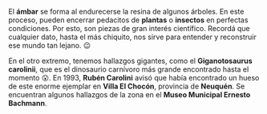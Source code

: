El **ámbar** se forma al endurecerse la resina de algunos árboles. En este proceso, pueden encerrar pedacitos de **plantas** o **insectos** en perfectas condiciones. Por esto, son piezas de gran interés científico. Recordá que cualquier dato, hasta el más chiquito, nos sirve para entender y reconstruir ese mundo tan lejano. :wink:

En el otro extremo, tenemos hallazgos gigantes, como el **Giganotosaurus carolinii**, que es el dinosaurio carnívoro más grande encontrado hasta el momento :open_mouth:. En 1993, **Rubén Carolini** avisó que había encontrado un hueso de este enorme ejemplar en **Villa El Chocón**, provincia de **Neuquén**. Se encuentran algunos hallazgos de la zona en el **Museo Municipal Ernesto Bachmann**.